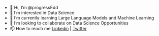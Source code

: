 - 👋 Hi, I’m @progressEdd
- 👀 I’m interested in Data Science
- 🌱 I’m currently learning Large Language Models and Machine Learning
- 💞️ I’m looking to collaborate on Data Science Opportunities
- 📫 How to reach me [Linkedin](https://www.linkedin.com/in/progressedd/) | [Twitter](https://twitter.com/ProgressEdd)

<!---
progressEdd/progressEdd is a ✨ special ✨ repository because its `README.md` (this file) appears on your GitHub profile.
You can click the Preview link to take a look at your changes.
--->
